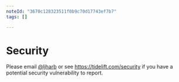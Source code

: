 ```yaml
---
noteId: "3670c128323511f0b9c70d17743ef7b7"
tags: []

---
```


# Security

Please email [@ljharb](https://github.com/ljharb) or see https://tidelift.com/security if you have a potential security vulnerability to report.
